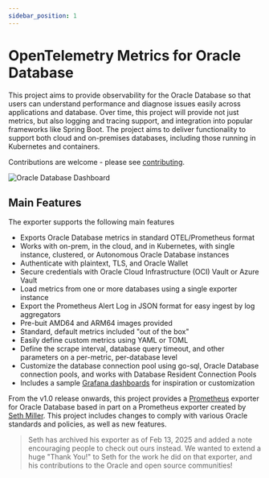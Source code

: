 ```yaml
---
sidebar_position: 1
---
```


# OpenTelemetry Metrics for Oracle Database

This project aims to provide observability for the Oracle Database so that users can understand performance and diagnose issues easily across applications and database.  Over time, this project will provide not just metrics, but also logging and tracing support, and integration into popular frameworks like Spring Boot.  The project aims to deliver functionality to support both cloud and on-premises databases, including those running in Kubernetes and containers.

Contributions are welcome - please see [contributing](https://github.com/oracle/oracle-db-appdev-monitoring/blob/main/CONTRIBUTING.md).

![Oracle Database Dashboard](/img/exporter-running-against-basedb.png)

## Main Features

The exporter supports the following main features

- Exports Oracle Database metrics in standard OTEL/Prometheus format
- Works with on-prem, in the cloud, and in Kubernetes, with single instance, clustered, or Autonomous Oracle Database instances
- Authenticate with plaintext, TLS, and Oracle Wallet
- Secure credentials with Oracle Cloud Infrastructure (OCI) Vault or Azure Vault
- Load metrics from one or more databases using a single exporter instance
- Export the Prometheus Alert Log in JSON format for easy ingest by log aggregators
- Pre-buit AMD64 and ARM64 images provided
- Standard, default metrics included "out of the box"
- Easily define custom metrics using YAML or TOML
- Define the scrape interval, database query timeout, and other parameters on a per-metric, per-database level
- Customize the database connection pool using go-sql, Oracle Database connection pools, and works with Database Resident Connection Pools
- Includes a sample [Grafana dashboards](https://github.com/oracle/oracle-db-appdev-monitoring/tree/main/docker-compose/grafana) for inspiration or customization

From the v1.0 release onwards, this project provides a [Prometheus](https://prometheus.io/) exporter for Oracle Database based in part on a Prometheus exporter created by [Seth Miller](https://github.com/iamseth/oracledb_exporter). This project includes changes to comply with various Oracle standards and policies, as well as new features.

> Seth has archived his exporter as of Feb 13, 2025 and added a note encouraging people to check out ours instead.  We wanted to extend a huge "Thank You!" to Seth for the work he did on that exporter, and his contributions to the Oracle and open source communities!

